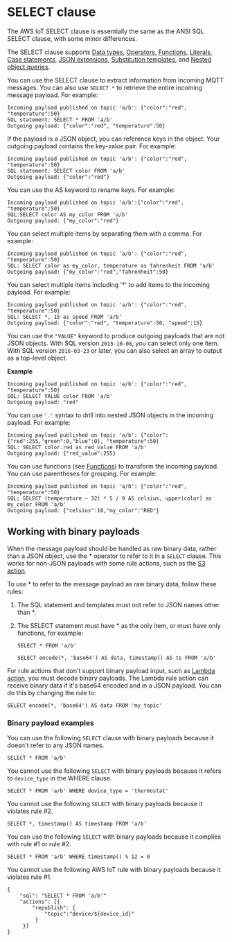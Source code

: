 # SELECT clause<a name="iot-sql-select"></a>

The AWS IoT SELECT clause is essentially the same as the ANSI SQL SELECT clause, with some minor differences\.

The SELECT clause supports [Data types](iot-sql-data-types.md), [Operators](iot-sql-operators.md), [Functions](iot-sql-functions.md), [Literals](iot-sql-literals.md), [Case statements](iot-sql-case.md), [JSON extensions](iot-sql-json.md), [Substitution templates](iot-substitution-templates.md), and [Nested object queries](iot-sql-nested-queries.md)\.

You can use the SELECT clause to extract information from incoming MQTT messages\. You can also use `SELECT *` to retrieve the entire incoming message payload\. For example:

```
Incoming payload published on topic 'a/b': {"color":"red", "temperature":50}
SQL statement: SELECT * FROM 'a/b'
Outgoing payload: {"color":"red", "temperature":50}
```

If the payload is a JSON object, you can reference keys in the object\. Your outgoing payload contains the key\-value pair\. For example:

```
Incoming payload published on topic 'a/b': {"color":"red", "temperature":50}
SQL statement: SELECT color FROM 'a/b'
Outgoing payload: {"color":"red"}
```

You can use the AS keyword to rename keys\. For example:

```
Incoming payload published on topic 'a/b':{"color":"red", "temperature":50}
SQL:SELECT color AS my_color FROM 'a/b'
Outgoing payload: {"my_color":"red"}
```

You can select multiple items by separating them with a comma\. For example:

```
Incoming payload published on topic 'a/b': {"color":"red", "temperature":50}
SQL: SELECT color as my_color, temperature as fahrenheit FROM 'a/b'
Outgoing payload: {"my_color":"red","fahrenheit":50}
```

You can select multiple items including '\*' to add items to the incoming payload\. For example:

```
Incoming payload published on topic 'a/b': {"color":"red", "temperature":50}
SQL: SELECT *, 15 as speed FROM 'a/b'
Outgoing payload: {"color":"red", "temperature":50, "speed":15}
```

You can use the `"VALUE"` keyword to produce outgoing payloads that are not JSON objects\. With SQL version `2015-10-08`, you can select only one item\. With SQL version `2016-03-23` or later, you can also select an array to output as a top\-level object\.

**Example**  

```
Incoming payload published on topic 'a/b': {"color":"red", "temperature":50}
SQL: SELECT VALUE color FROM 'a/b'
Outgoing payload: "red"
```

You can use `'.'` syntax to drill into nested JSON objects in the incoming payload\. For example:

```
Incoming payload published on topic 'a/b': {"color":{"red":255,"green":0,"blue":0}, "temperature":50}
SQL: SELECT color.red as red_value FROM 'a/b'
Outgoing payload: {"red_value":255}
```

You can use functions \(see [Functions](iot-sql-functions.md)\) to transform the incoming payload\. You can use parentheses for grouping\. For example:

```
Incoming payload published on topic 'a/b': {"color":"red", "temperature":50}
SQL: SELECT (temperature – 32) * 5 / 9 AS celsius, upper(color) as my_color FROM 'a/b'
Outgoing payload: {"celsius":10,"my_color":"RED"}
```

## Working with binary payloads<a name="binary-payloads"></a>

When the message payload should be handled as raw binary data, rather than a JSON object, use the \* operator to refer to it in a `SELECT` clause\. This works for non\-JSON payloads with some rule actions, such as the [S3 action](https://docs.aws.amazon.com/iot/latest/developerguide/iot-rule-actions.html#s3-rule)\.

To use \* to refer to the message payload as raw binary data, follow these rules:

1. The SQL statement and templates must not refer to JSON names other than \*\. 

1. The SELECT statement must have \* as the only item, or must have only functions, for example:

   ```
   SELECT * FROM 'a/b'
   ```

   ```
   SELECT encode(*, 'base64') AS data, timestamp() AS ts FROM 'a/b'
   ```

For rule actions that don't support binary payload input, such as [Lambda action](https://docs.aws.amazon.com/iot/latest/developerguide/iot-rule-actions.html#lambda-rule), you must decode binary payloads\. The Lambda rule action can receive binary data if it's base64 encoded and in a JSON payload\. You can do this by changing the rule to:

```
SELECT encode(*, 'base64') AS data FROM 'my_topic'
```

### Binary payload examples<a name="binary-payloads-examples"></a>

You can use the following `SELECT` clause with binary payloads because it doesn't refer to any JSON names\. 

```
SELECT * FROM 'a/b'
```

You cannot use the following `SELECT` with binary payloads because it refers to `device_type` in the WHERE clause\.

```
SELECT * FROM 'a/b' WHERE device_type = 'thermostat'
```

You cannot use the following `SELECT` with binary payloads because it violates rule \#2\.

```
SELECT *, timestamp() AS timestamp FROM 'a/b'
```

You can use the following `SELECT` with binary payloads because it complies with rule \#1 or rule \#2\.

```
SELECT * FROM 'a/b' WHERE timestamp() % 12 = 0
```

You cannot use the following AWS IoT rule with binary payloads because it violates rule \#1\.

```
{
    "sql": "SELECT * FROM 'a/b'"
    "actions": [{
        "republish": {
            "topic":"device/${device_id}"
         }
     }]
}
```
